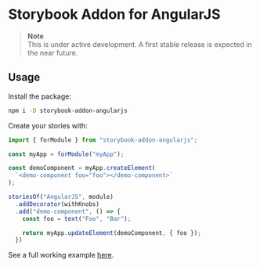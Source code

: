 # Storybook Addon for AngularJS

> **Note**  
> This is under active development. A first stable release is expected in the near future.

## Usage 

Install the package:
```bash
npm i -D storybook-addon-angularjs
```

Create your stories with:

```js
import { forModule } from "storybook-addon-angularjs";

const myApp = forModule("myApp");

const demoComponent = myApp.createElement(
  `<demo-component foo="foo"></demo-component>`
);

storiesOf("AngularJS", module)
  .addDecorator(withKnobs)
  .add("demo-component", () => {
    const foo = text("Foo", "Bar");

    return myApp.updateElement(demoComponent, { foo });
  })
```

See a full working example [here](https://github.com/titonobre/storybook-addon-angularjs-example).